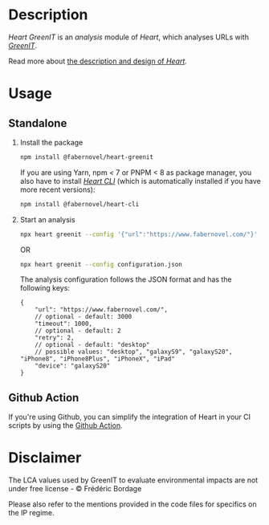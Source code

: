 # Description

_Heart GreenIT_ is an _analysis_ module of _Heart_, which analyses URLs with _[GreenIT](https://chrome.google.com/webstore/detail/greenit-analysis/mofbfhffeklkbebfclfaiifefjflcpad)_.

Read more about [the description and design of _Heart_](https://github.com/faberNovel/heart#readme).

# Usage

## Standalone

1. Install the package

    ```bash
    npm install @fabernovel/heart-greenit
    ```

    If you are using Yarn, npm < 7 or PNPM < 8 as package manager, you also have to install _[Heart CLI](https://www.npmjs.com/package/@fabernovel/heart-cli)_ (which is automatically installed if you have more recent versions):

    ```bash
    npm install @fabernovel/heart-cli
    ```

2. Start an analysis

    ```bash
    npx heart greenit --config '{"url":"https://www.fabernovel.com/"}'
    ```

    OR 

    ```bash
    npx heart greenit --config configuration.json
    ```

    The analysis configuration follows the JSON format and has the following keys:

    ```jsonc
    {
        "url": "https://www.fabernovel.com/",
        // optional - default: 3000
        "timeout": 1000,
        // optional - default: 2
        "retry": 2,
        // optional - default: "desktop"
        // possible values: "desktop", "galaxyS9", "galaxyS20", "iPhone8", "iPhone8Plus", "iPhoneX", "iPad"
        "device": "galaxyS20"
    }
    ```

## Github Action

If you're using Github, you can simplify the integration of Heart in your CI scripts by using the [Github Action](https://github.com/marketplace/actions/heart-webpages-evaluation).

# Disclaimer

The LCA values used by GreenIT to evaluate environmental impacts are not under free license - &copy; Frédéric Bordage

Please also refer to the mentions provided in the code files for specifics on the IP regime.
